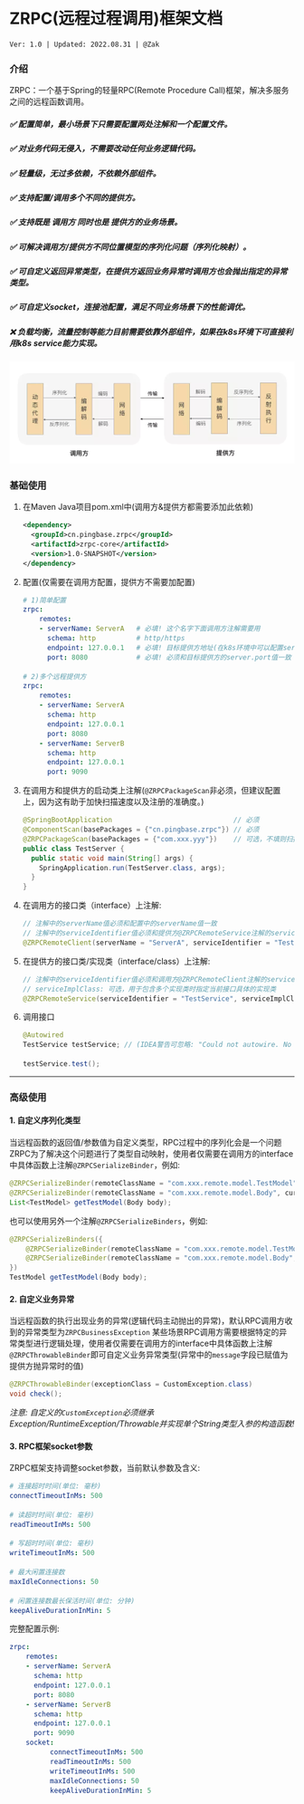 # ZRPC(远程过程调用)框架文档
    Ver: 1.0 | Updated: 2022.08.31 | @Zak
### 介绍
ZRPC：一个基于Spring的轻量RPC(Remote Procedure Call)框架，解决多服务之间的远程函数调用。
##### ✅ 配置简单，最小场景下只需要配置两处注解和一个配置文件。
##### ✅ 对业务代码无侵入，不需要改动任何业务逻辑代码。
##### ✅ 轻量级，无过多依赖，不依赖外部组件。
##### ✅ 支持配置/调用多个不同的提供方。
##### ✅ 支持既是 调用方 同时也是 提供方的业务场景。
##### ✅ 可解决调用方/提供方不同位置模型的序列化问题（序列化映射）。
##### ✅ 可自定义返回异常类型，在提供方返回业务异常时调用方也会抛出指定的异常类型。
##### ✅ 可自定义socket，连接池配置，满足不同业务场景下的性能调优。
##### ❌ 负载均衡，流量控制等能力目前需要依靠外部组件，如果在k8s环境下可直接利用k8s service能力实现。

![框架实现原理](images/RPC.jpeg)
### 基础使用

1. 在Maven Java项目pom.xml中(调用方&提供方都需要添加此依赖)
    ```xml
    <dependency>
      <groupId>cn.pingbase.zrpc</groupId>
      <artifactId>zrpc-core</artifactId>
      <version>1.0-SNAPSHOT</version>
    </dependency>
    ```
2. 配置(仅需要在调用方配置，提供方不需要加配置)
    ```yaml
    # 1)简单配置
    zrpc:
        remotes:
        - serverName: ServerA   # 必填! 这个名字下面调用方注解需要用
          schema: http          # http/https
          endpoint: 127.0.0.1   # 必填! 目标提供方地址(在k8s环境中可以配置service name)
          port: 8080            # 必填! 必须和目标提供方的server.port值一致
    
    # 2)多个远程提供方
    zrpc:
        remotes:
        - serverName: ServerA
          schema: http
          endpoint: 127.0.0.1
          port: 8080
        - serverName: ServerB
          schema: http
          endpoint: 127.0.0.1
          port: 9090
    ```
3. 在调用方和提供方的启动类上注解(`@ZRPCPackageScan`非必须，但建议配置上，因为这有助于加快扫描速度以及注册的准确度。)
   ```java
   @SpringBootApplication                              // 必须
   @ComponentScan(basePackages = {"cn.pingbase.zrpc"}) // 必须
   @ZRPCPackageScan(basePackages = {"com.xxx.yyy"})    // 可选，不填则扫描所有
   public class TestServer {
     public static void main(String[] args) {
       SpringApplication.run(TestServer.class, args);
     }
   }
   ```
4. 在调用方的接口类（interface）上注解:
    ```java
    // 注解中的serverName值必须和配置中的serverName值一致
    // 注解中的serviceIdentifier值必须和提供方@ZRPCRemoteService注解的serviceIdentifier值一致
    @ZRPCRemoteClient(serverName = "ServerA", serviceIdentifier = "TestService")
    ```
5. 在提供方的接口类/实现类（interface/class）上注解:
   ```java
   // 注解中的serviceIdentifier值必须和调用方@ZRPCRemoteClient注解的serviceIdentifier值一致
   // serviceImplClass: 可选，用于包含多个实现类时指定当前接口具体的实现类
   @ZRPCRemoteService(serviceIdentifier = "TestService", serviceImplClass = xxxx.class)
   ```
6. 调用接口
    ```java
    @Autowired
    TestService testService; // (IDEA警告可忽略: "Could not autowire. No beans of 'TestService' type found.")
    
    testService.test();
    ```
---

### 高级使用

#### 1. 自定义序列化类型

当远程函数的返回值/参数值为自定义类型，RPC过程中的序列化会是一个问题
ZRPC为了解决这个问题进行了类型自动映射，使用者仅需要在调用方的interface中具体函数上注解`@ZRPCSerializeBinder`，例如:

```java
@ZRPCSerializeBinder(remoteClassName = "com.xxx.remote.model.TestModel", currentClass = TestModel.class)
@ZRPCSerializeBinder(remoteClassName = "com.xxx.remote.model.Body", currentClass = Body.class)
List<TestModel> getTestModel(Body body);
```
也可以使用另外一个注解`@ZRPCSerializeBinders`，例如:
```java
@ZRPCSerializeBinders({
    @ZRPCSerializeBinder(remoteClassName = "com.xxx.remote.model.TestModel", currentClass = TestModel.class),
    @ZRPCSerializeBinder(remoteClassName = "com.xxx.remote.model.Body", currentClass = Body.class)
})
TestModel getTestModel(Body body);
```

#### 2. 自定义业务异常

当远程函数的执行出现业务的异常(逻辑代码主动抛出的异常)，默认RPC调用方收到的异常类型为`ZRPCBusinessException`
某些场景RPC调用方需要根据特定的异常类型进行逻辑处理，使用者仅需要在调用方的interface中具体函数上注解`@ZRPCThrowableBinder`即可自定义业务异常类型(异常中的`message`字段已赋值为提供方抛异常时的值)
```java
@ZRPCThrowableBinder(exceptionClass = CustomException.class)
void check();
```
*注意: 自定义的`CustomException`必须继承Exception/RuntimeException/Throwable并实现单个String类型入参的构造函数!*

#### 3. RPC框架socket参数
ZRPC框架支持调整socket参数，当前默认参数及含义:
```yaml
# 连接超时时间(单位: 毫秒)
connectTimeoutInMs: 500

# 读超时时间(单位: 毫秒)
readTimeoutInMs: 500

# 写超时时间(单位: 毫秒)
writeTimeoutInMs: 500

# 最大闲置连接数
maxIdleConnections: 50

# 闲置连接数最长保活时间(单位: 分钟)
keepAliveDurationInMin: 5
```
完整配置示例:
```yaml
zrpc:
    remotes:
    - serverName: ServerA
      schema: http
      endpoint: 127.0.0.1
      port: 8080
    - serverName: ServerB
      schema: http
      endpoint: 127.0.0.1
      port: 9090
    socket:
          connectTimeoutInMs: 500
          readTimeoutInMs: 500
          writeTimeoutInMs: 500
          maxIdleConnections: 50
          keepAliveDurationInMin: 5
```
